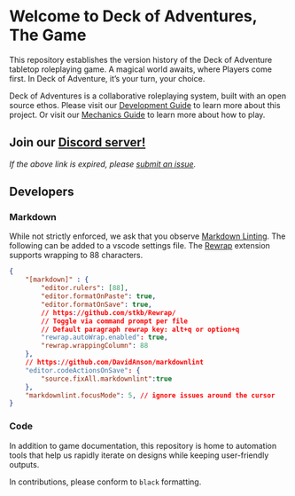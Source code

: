 # Welcome to Deck of Adventures, The Game

This repository establishes the version history of the Deck of Adventure tabletop
roleplaying game. A magical world awaits, where Players come first. In Deck of
Adventure, it’s your turn, your choice.

Deck of Adventures is a collaborative roleplaying system, built with an open source
ethos. Please visit our
[Development Guide](./docs/src/2_Development/) to learn more about this project. Or
visit our [Mechanics Guide](./docs/src/1_Mechanics/01_PlayerGuide_Full.md) to learn more
about how to play.

## Join our [Discord server!](https://discord.gg/dk6RfWgPHF)

*If the above link is expired, please
[submit an issue](https://github.com/DeckofAdventures/TheGame/issues/new?assignees=&labels=bug&template=bug_report.md&title=Expired%20Discord%20Link!).*

## Developers

### Markdown

While not strictly enforced, we ask that you observe
[Markdown Linting](https://github.com/DavidAnson/markdownlint). The following can be
added to a vscode settings file. The [Rewrap](https://github.com/stkb/Rewrap/) extension
supports wrapping to 88 characters.

```json
{
    "[markdown]" : {
        "editor.rulers": [88],
        "editor.formatOnPaste": true,
        "editor.formatOnSave": true,
        // https://github.com/stkb/Rewrap/
        // Toggle via command prompt per file
        // Default paragraph rewrap key: alt+q or option+q
        "rewrap.autoWrap.enabled": true,
        "rewrap.wrappingColumn": 88
    },
    // https://github.com/DavidAnson/markdownlint
    "editor.codeActionsOnSave": {
        "source.fixAll.markdownlint":true
    },
    "markdownlint.focusMode": 5, // ignore issues around the cursor
}
```

### Code

In addition to game documentation, this repository is home to automation tools that
help us rapidly iterate on designs while keeping user-friendly outputs.

In contributions, please conform to `black` formatting.
